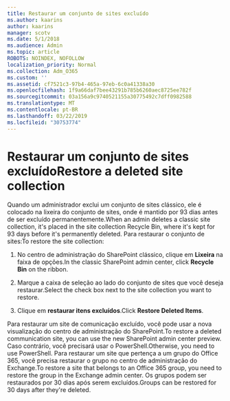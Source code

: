 ```yaml
---
title: Restaurar um conjunto de sites excluído
ms.author: kaarins
author: kaarins
manager: scotv
ms.date: 5/1/2018
ms.audience: Admin
ms.topic: article
ROBOTS: NOINDEX, NOFOLLOW
localization_priority: Normal
ms.collection: Adm_O365
ms.custom: ''
ms.assetid: cf7521c3-97b4-465a-97eb-6c0a41338a30
ms.openlocfilehash: 1f9a66daf7bee43291b785b6260aec8725ee782f
ms.sourcegitcommit: 03a156a9c9740521155a30775492c7dff0982588
ms.translationtype: MT
ms.contentlocale: pt-BR
ms.lasthandoff: 03/22/2019
ms.locfileid: "30753774"
---
```

# <a name="restore-a-deleted-site-collection"></a><span data-ttu-id="09977-102">Restaurar um conjunto de sites excluído</span><span class="sxs-lookup"><span data-stu-id="09977-102">Restore a deleted site collection</span></span>

<span data-ttu-id="09977-103">Quando um administrador exclui um conjunto de sites clássico, ele é colocado na lixeira do conjunto de sites, onde é mantido por 93 dias antes de ser excluído permanentemente.</span><span class="sxs-lookup"><span data-stu-id="09977-103">When an admin deletes a classic site collection, it's placed in the site collection Recycle Bin, where it's kept for 93 days before it's permanently deleted.</span></span> <span data-ttu-id="09977-104">Para restaurar o conjunto de sites:</span><span class="sxs-lookup"><span data-stu-id="09977-104">To restore the site collection:</span></span>
  
1. <span data-ttu-id="09977-105">No centro de administração do SharePoint clássico, clique em **Lixeira** na faixa de opções.</span><span class="sxs-lookup"><span data-stu-id="09977-105">In the classic SharePoint admin center, click **Recycle Bin** on the ribbon.</span></span> 
    
2. <span data-ttu-id="09977-106">Marque a caixa de seleção ao lado do conjunto de sites que você deseja restaurar.</span><span class="sxs-lookup"><span data-stu-id="09977-106">Select the check box next to the site collection you want to restore.</span></span>
    
3. <span data-ttu-id="09977-107">Clique em **restaurar itens excluídos**.</span><span class="sxs-lookup"><span data-stu-id="09977-107">Click **Restore Deleted Items**.</span></span>
    
<span data-ttu-id="09977-108">Para restaurar um site de comunicação excluído, você pode usar a nova visualização do centro de administração do SharePoint.</span><span class="sxs-lookup"><span data-stu-id="09977-108">To restore a deleted communication site, you can use the new SharePoint admin center preview.</span></span> <span data-ttu-id="09977-109">Caso contrário, você precisará usar o PowerShell.</span><span class="sxs-lookup"><span data-stu-id="09977-109">Otherwise, you need to use PowerShell.</span></span> <span data-ttu-id="09977-110">Para restaurar um site que pertença a um grupo do Office 365, você precisa restaurar o grupo no centro de administração do Exchange.</span><span class="sxs-lookup"><span data-stu-id="09977-110">To restore a site that belongs to an Office 365 group, you need to restore the group in the Exchange admin center.</span></span> <span data-ttu-id="09977-111">Os grupos podem ser restaurados por 30 dias após serem excluídos.</span><span class="sxs-lookup"><span data-stu-id="09977-111">Groups can be restored for 30 days after they're deleted.</span></span>
  

